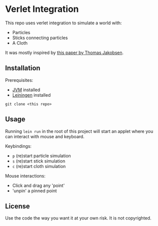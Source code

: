 # Verlet Integration

This repo uses verlet integration to simulate a world with:

- Particles
- Sticks connecting particles
- A Cloth

It was mostly inspired by [this paper by Thomas
Jakobsen](http://graphics.cs.cmu.edu/nsp/course/15-869/2006/papers/jakobsen.htm).

## Installation

Prerequisites:

- [JVM](http://www.oracle.com/technetwork/java/javase/downloads/index.html)
  installed
- [Leiningen](https://leiningen.org) installed

`git clone <this repo>`

## Usage

Running `lein run` in the root of this project will start an applet where you
can interact with mouse and keyboard.

Keybindings:

- `p` (re)start particle simulation
- `s` (re)start stick simulation
- `c` (re)start cloth simulation

Mouse interactions:

- Click and drag any 'point'
- 'unpin' a pinned point

## License

Use the code the way you want it at your own risk. It is not copyrighted.
